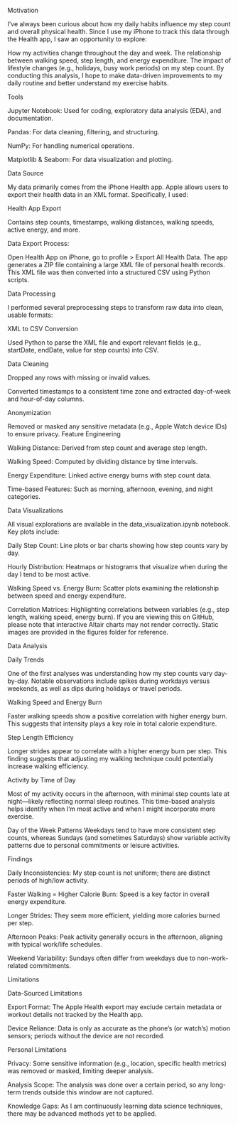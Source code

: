 Motivation

I’ve always been curious about how my daily habits influence my step count and overall physical health. Since I use my iPhone to track this data through the Health app, I saw an opportunity to explore:

How my activities change throughout the day and week.
The relationship between walking speed, step length, and energy expenditure.
The impact of lifestyle changes (e.g., holidays, busy work periods) on my step count.
By conducting this analysis, I hope to make data-driven improvements to my daily routine and better understand my exercise habits.

Tools

Jupyter Notebook: Used for coding, exploratory data analysis (EDA), and documentation.

Pandas: For data cleaning, filtering, and structuring.

NumPy: For handling numerical operations.

Matplotlib & Seaborn: For data visualization and plotting.

Data Source

My data primarily comes from the iPhone Health app. Apple allows users to export their health data in an XML format. Specifically, I used:

Health App Export

Contains step counts, timestamps, walking distances, walking speeds, active energy, and more.

Data Export Process:

Open Health App on iPhone, go to profile > Export All Health Data.
The app generates a ZIP file containing a large XML file of personal health records.
This XML file was then converted into a structured CSV using Python scripts.

Data Processing

I performed several preprocessing steps to transform raw data into clean, usable formats:

XML to CSV Conversion

Used Python to parse the XML file and export relevant fields (e.g., startDate, endDate, value for step counts) into CSV.

Data Cleaning

Dropped any rows with missing or invalid values.

Converted timestamps to a consistent time zone and extracted day-of-week and hour-of-day columns.

Anonymization

Removed or masked any sensitive metadata (e.g., Apple Watch device IDs) to ensure privacy.
Feature Engineering

Walking Distance: Derived from step count and average step length.

Walking Speed: Computed by dividing distance by time intervals.

Energy Expenditure: Linked active energy burns with step count data.

Time-based Features: Such as morning, afternoon, evening, and night categories.

Data Visualizations

All visual explorations are available in the data_visualization.ipynb notebook. Key plots include:

Daily Step Count: Line plots or bar charts showing how step counts vary by day.

Hourly Distribution: Heatmaps or histograms that visualize when during the day I tend to be most active.

Walking Speed vs. Energy Burn: Scatter plots examining the relationship between speed and energy expenditure.

Correlation Matrices: Highlighting correlations between variables (e.g., step length, walking speed, energy burn).
If you are viewing this on GitHub, please note that interactive Altair charts may not render correctly. Static images are provided in the figures folder for reference.

Data Analysis

Daily Trends

One of the first analyses was understanding how my step counts vary day-by-day. Notable observations include spikes during workdays versus weekends, as well as dips during holidays or travel periods.

Walking Speed and Energy Burn

Faster walking speeds show a positive correlation with higher energy burn. This suggests that intensity plays a key role in total calorie expenditure.

Step Length Efficiency

Longer strides appear to correlate with a higher energy burn per step. This finding suggests that adjusting my walking technique could potentially increase walking efficiency.

Activity by Time of Day

Most of my activity occurs in the afternoon, with minimal step counts late at night—likely reflecting normal sleep routines. This time-based analysis helps identify when I’m most active and when I might incorporate more exercise.

Day of the Week Patterns
Weekdays tend to have more consistent step counts, whereas Sundays (and sometimes Saturdays) show variable activity patterns due to personal commitments or leisure activities.

Findings

Daily Inconsistencies: My step count is not uniform; there are distinct periods of high/low activity.

Faster Walking = Higher Calorie Burn: Speed is a key factor in overall energy expenditure.

Longer Strides: They seem more efficient, yielding more calories burned per step.

Afternoon Peaks: Peak activity generally occurs in the afternoon, aligning with typical work/life schedules.

Weekend Variability: Sundays often differ from weekdays due to non-work-related commitments.

Limitations

Data-Sourced Limitations

Export Format: The Apple Health export may exclude certain metadata or workout details not tracked by the Health app.

Device Reliance: Data is only as accurate as the phone’s (or watch’s) motion sensors; periods without the device are not recorded.

Personal Limitations

Privacy: Some sensitive information (e.g., location, specific health metrics) was removed or masked, limiting deeper analysis.

Analysis Scope: The analysis was done over a certain period, so any long-term trends outside this window are not captured.

Knowledge Gaps: As I am continuously learning data science techniques, there may be advanced methods yet to be applied.
